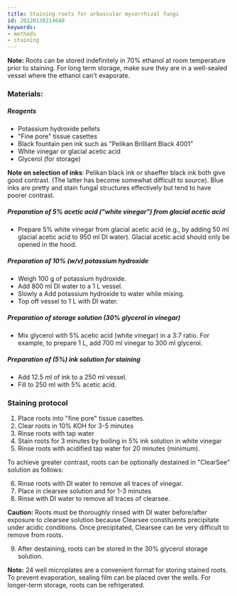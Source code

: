 ```yaml
---
title: Staining roots for arbuscular mycorrhizal fungi
id: 20220130214640
keywords:
- methods
- staining
---
```


**Note:** Roots can be stored indefinitely in 70% ethanol at room temperature prior to staining. For long term storage, make sure they are in a well-sealed vessel where the ethanol can't evaporate.

### Materials:

##### Reagents
- Potassium hydroxide pellets
- "Fine pore" tissue casettes
- Black fountain pen ink such as "Pelikan Brilliant Black 4001"
- White vinegar or glacial acetic acid
- Glycerol (for storage)

**Note on selection of inks**: Pelikan black ink or shaeffer black ink both give good contrast. (The latter has become somewhat difficult to source). Blue inks are pretty and stain fungal structures effectively but tend to have poorer contrast.

##### Preparation of 5% acetic acid ("white vinegar") from glacial acetic acid
- Prepare 5% white vinegar from glacial acetic acid (e.g., by adding 50 ml glacial acetic acid to 950 ml DI water). Glacial acetic acid should only be opened in the hood.

##### Preparation of 10% (w/v) potassium hydroxide
- Weigh 100 g of potassium hydroxide.
- Add 800 ml DI water to a 1 L vessel.
- Slowly a Add potassium hydroxide to water while mixing.
- Top off vessel to 1 L with DI water.

##### Preparation of storage solution (30% glycerol in vinegar)
- Mix glycerol with 5% acetic acid (white vinegar) in a 3:7 ratio. For example, to prepare 1 L, add 700 ml vinegar to 300 ml glycerol.

##### Preparation of (5%) ink solution for staining
- Add 12.5 ml of ink to a 250 ml vessel.
- Fill to 250 ml with 5% acetic acid.

### Staining protocol

1. Place roots into "fine pore" tissue casettes.
2. Clear roots in 10% KOH for 3-5 minutes
3. Rinse roots with tap water
4. Stain roots for 3 minutes by boiling in 5% ink solution in white vinegar
5. Rinse roots with acidified tap water for 20 minutes (minimum).

To achieve greater contrast, roots can be optionally destained  in "ClearSee" solution as follows:

6. Rinse roots with DI water to remove all traces of vinegar.
7. Place in clearsee solution and for 1-3 minutes
8. Rinse with DI water to remove all traces of clearsee.

**Caution:** Roots must be thoroughly rinsed with DI water before/after exposure to clearsee solution because Clearsee constituents precipitate under acidic conditions. Once precipitated, Clearsee can be very difficult to remove from roots.

9. After destaining, roots can be stored in the 30% glycerol storage solution.

**Note:** 24 well microplates are a convenient format for storing stained roots. To prevent evaporation, sealing film can be placed over the wells. For longer-term storage, roots can be refrigerated.
